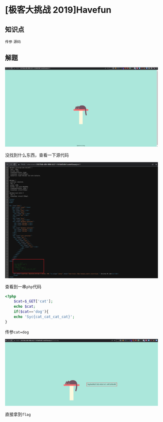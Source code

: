 # [极客大挑战 2019]Havefun

## 知识点

`传参`
`源码`

## 解题

![](./img/Havefun-1.png)

没找到什么东西，查看一下源代码

![](./img/Havefun-2.png)

查看到一串`php`代码

```php
<?php
    $cat=$_GET['cat'];
    echo $cat;
    if($cat=='dog'){
    echo 'Syc{cat_cat_cat_cat}';
}
```

传参`cat=dog`

![](./img/Havefun-3.png)

直接拿到`flag`
